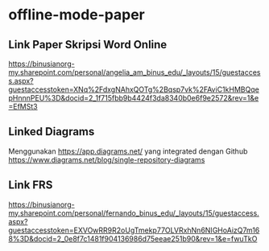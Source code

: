 # offline-mode-paper

## Link Paper Skripsi Word Online
https://binusianorg-my.sharepoint.com/personal/angelia_am_binus_edu/_layouts/15/guestaccess.aspx?guestaccesstoken=XNq%2FdxgNAhxQOTg%2Bqsp7vk%2FAviC1kHMBQqepHnnnPEU%3D&docid=2_1f715fbb9b4424f3da8340b0e6f9e2572&rev=1&e=EfMSt3

## Linked Diagrams
Menggunakan https://app.diagrams.net/ yang integrated dengan Github
https://www.diagrams.net/blog/single-repository-diagrams

## Link FRS
https://binusianorg-my.sharepoint.com/personal/fernando_binus_edu/_layouts/15/guestaccess.aspx?guestaccesstoken=EXVOwRR9R2oUgTmekp77OLVRxhNn6NIGHoAizQ7m168%3D&docid=2_0e8f7c1481f904136986d75eeae251b90&rev=1&e=fwuTkO
